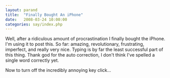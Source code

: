 ```yaml
---
layout: parand
title:  "Finally Bought An iPhone"
date:   2008-03-24 10:00:00
categories: say/index.php
---
```

Well, after a ridiculous amount of procrastination I finally bought the iPhone. I'm using it to post this. So far: amazing, revolutionary, frustrating, imperfect, and really very nice. Typing is by far the least successful part of this thing. Thank god for the auto correction, I don't think I've spelled a single word correctly yet.

Now to turn off the incredibly annoying key click…
